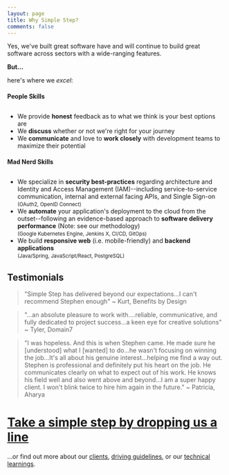 ```yaml
---
layout: page
title: Why Simple Step?
comments: false
---
```

Yes, we've built great software have and will continue to build great software across sectors with a wide-ranging features.

**But...** 

here's where we <i>excel</i>:

<div class="row my-3">
        <div class="col-md-6 d-flex">
            <div class="card card-info flex-fill">
                <div class="card-block">
                    <div class="text-center">
                        <h4 class="card-title ">People Skills</h4>
                        <h2><i class="fa fa-smile-o fa-3x"></i></h2>
                    </div>
                    <div class="card-text">
                        <ul>
                            <li>We provide <b>honest</b> feedback as to what we think is your best options are</li>
                            <li>We <b>discuss</b> whether or not we're right for your journey</li>
                            <li>We <b>communicate</b> and love to <b>work closely</b> with development teams to maximize their potential</li>
                        </ul>
                    </div>
                </div>
            </div>
        </div>
        <div class="col-md-6 d-flex">
            <div class="card card-danger flex-fill">
                <div class="card-block">
                    <div class="text-center">
                        <h4 class="card-title">Mad Nerd Skills</h4>
                        <h2><i class="fa fa-rocket fa-3x"></i></h2>
                    </div>
                    <div class="card-text">
                        <ul>
                            <li>We specialize in <b>security best-practices</b> regarding architecture and Identity and Access Management (IAM)--including service-to-service communication, internal and external facing APIs, and Single Sign-on <br/><small>(OAuth2, OpenID Connect)</small></li>
                            <li>We <b>automate</b> your application's deployment to the cloud from the outset--following an evidence-based approach to <b>software delivery performance</b> (Note: see our methodology) <br/><small>(Google Kubernetes Engine, Jenkins X, CI/CD, GitOps)</small></li>
                            <li>We build <b>responsive web</b> (i.e. mobile-friendly) and <b>backend applications</b> <br/><small>(Java/Spring, JavaScript/React, PostgreSQL)</small></li>
                        </ul>
                    </div>
                </div>
            </div>
        </div>
    </div>

## Testimonials
> "Simple Step has delivered beyond our expectations...I can't recommend Stephen enough" ~ Kurt, Benefits by Design

> "...an absolute pleasure to work with....reliable, communicative, and fully dedicated to project success...a keen eye for creative solutions" ~ Tyler, Domain7

> "I was hopeless. And this is when Stephen came. He made sure he [understood] what I [wanted] to do...he wasn't focusing on winning the job...It's all about his genuine interest...helping me find a way out. Stephen is professional and definitely put his heart on the job. He communicates clearly on what to expect out of his work. He knows his field well and also went above and beyond...I am a super happy client. I won't blink twice to hire him again in the future."
~ Patricia, Aharya

# <a class="highlight" href="{{site.baseurl}}/contact">Take a simple step by dropping us a line</a>

...or find out more about our <a class="highlight" href="{{site.baseurl}}/clients">clients</a>, <a class="highlight" href="{{site.baseurl}}/driving-guidelines">driving guidelines</a>, or our <a class="highlight" href="https://sdoxsee.github.io">technical learnings</a>.





